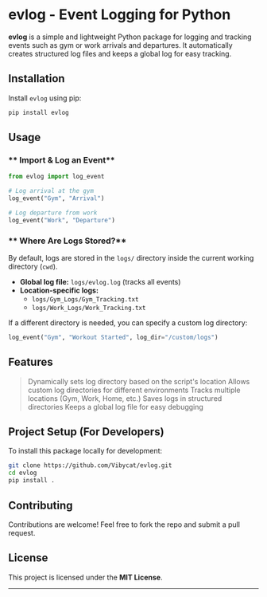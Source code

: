 # evlog - Event Logging for Python

**evlog** is a simple and lightweight Python package for logging and tracking events such as gym or work arrivals and departures. It automatically creates structured log files and keeps a global log for easy tracking.

## Installation

Install `evlog` using pip:

```bash
pip install evlog
```

## Usage

### ** Import & Log an Event**
```python
from evlog import log_event

# Log arrival at the gym
log_event("Gym", "Arrival")

# Log departure from work
log_event("Work", "Departure")
```

### ** Where Are Logs Stored?**
By default, logs are stored in the `logs/` directory inside the current working directory (`cwd`).

- **Global log file:** `logs/evlog.log` (tracks all events)
- **Location-specific logs:**
  - `logs/Gym_Logs/Gym_Tracking.txt`
  - `logs/Work_Logs/Work_Tracking.txt`

If a different directory is needed, you can specify a custom log directory:
```python
log_event("Gym", "Workout Started", log_dir="/custom/logs")
```

## Features
> Dynamically sets log directory based on the script's location
> Allows custom log directories for different environments
> Tracks multiple locations (Gym, Work, Home, etc.)
> Saves logs in structured directories
> Keeps a global log file for easy debugging

## Project Setup (For Developers)
To install this package locally for development:

```bash
git clone https://github.com/Vibycat/evlog.git
cd evlog
pip install .
```

## Contributing
Contributions are welcome! Feel free to fork the repo and submit a pull request.

## License
This project is licensed under the **MIT License**.

---

